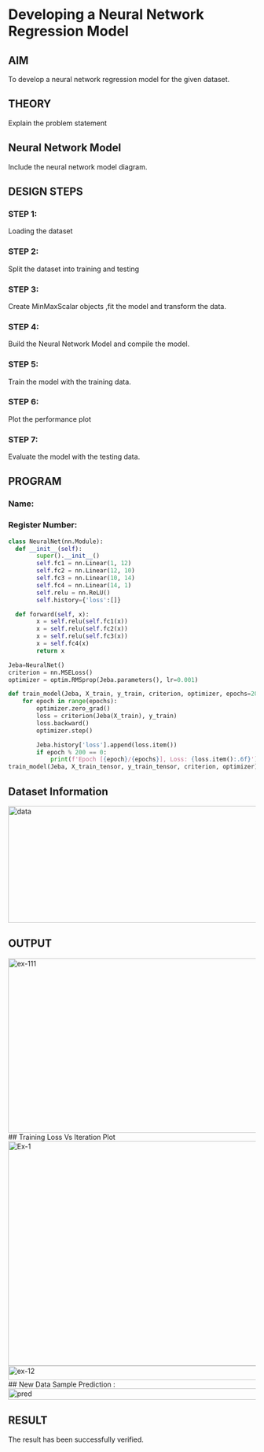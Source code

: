 # Developing a Neural Network Regression Model

## AIM

To develop a neural network regression model for the given dataset.

## THEORY

Explain the problem statement

## Neural Network Model

Include the neural network model diagram.

## DESIGN STEPS

### STEP 1:

Loading the dataset

### STEP 2:

Split the dataset into training and testing

### STEP 3:

Create MinMaxScalar objects ,fit the model and transform the data.

### STEP 4:

Build the Neural Network Model and compile the model.

### STEP 5:

Train the model with the training data.

### STEP 6:

Plot the performance plot

### STEP 7:

Evaluate the model with the testing data.

## PROGRAM
### Name:
### Register Number:
```python
class NeuralNet(nn.Module):
  def __init__(self):
        super().__init__()
        self.fc1 = nn.Linear(1, 12)
        self.fc2 = nn.Linear(12, 10)
        self.fc3 = nn.Linear(10, 14)
        self.fc4 = nn.Linear(14, 1)
        self.relu = nn.ReLU()
        self.history={'loss':[]}

  def forward(self, x):
        x = self.relu(self.fc1(x))
        x = self.relu(self.fc2(x))
        x = self.relu(self.fc3(x))
        x = self.fc4(x)
        return x

Jeba=NeuralNet()
criterion = nn.MSELoss()
optimizer = optim.RMSprop(Jeba.parameters(), lr=0.001)

def train_model(Jeba, X_train, y_train, criterion, optimizer, epochs=2000):
    for epoch in range(epochs):
        optimizer.zero_grad()
        loss = criterion(Jeba(X_train), y_train)
        loss.backward()
        optimizer.step()

        Jeba.history['loss'].append(loss.item())
        if epoch % 200 == 0:
            print(f'Epoch [{epoch}/{epochs}], Loss: {loss.item():.6f}')
train_model(Jeba, X_train_tensor, y_train_tensor, criterion, optimizer)

```
## Dataset Information

<img width="561" height="237" alt="data" src="https://github.com/user-attachments/assets/1d3fcd44-1fe6-4b29-baa8-dfb3cceee334" />

## OUTPUT

<img width="621" height="354" alt="ex-111" src="https://github.com/user-attachments/assets/81f1da54-2b0d-49f9-aab4-81bef920c9e4" />
## Training Loss Vs Iteration Plot
<img width="582" height="456" alt="Ex-1" src="https://github.com/user-attachments/assets/91321bd4-24a1-4673-a44a-b54659be2403" />


<img width="588" height="29" alt="ex-12" src="https://github.com/user-attachments/assets/7b89fa86-a412-4e16-832e-ada5cdfb0a96" />
## New Data Sample Prediction :
<img width="593" height="23" alt="pred" src="https://github.com/user-attachments/assets/3aa47dde-11fb-4fd1-9af3-70e1afaac182" />

## RESULT

The result has been successfully verified.

